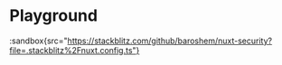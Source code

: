 # Playground


:sandbox{src="https://stackblitz.com/github/baroshem/nuxt-security?file=.stackblitz%2Fnuxt.config.ts"}
